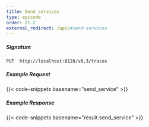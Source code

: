 ```yaml
---
title: Send services
type: apicode
order: 21.2
external_redirect: /api/#send-services
---
```


##### Signature
`PUT  http://localhost:8126/v0.3/traces`

##### Example Request
{{< code-snippets basename="send_service" >}}

##### Example Response

{{< code-snippets basename="result.send_service" >}}

